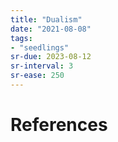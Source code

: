 ```yaml
---
title: "Dualism"
date: "2021-08-08"
tags:
- "seedlings"
sr-due: 2023-08-12
sr-interval: 3
sr-ease: 250
---
```




# References